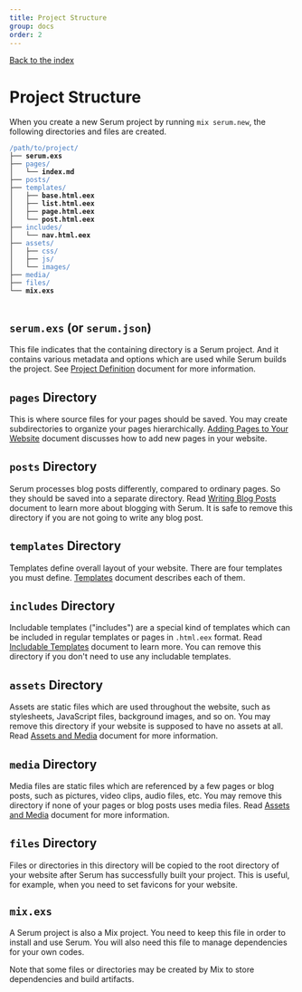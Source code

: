 ```yaml
---
title: Project Structure
group: docs
order: 2
---
```


[Back to the index](%page:docs/index)

# Project Structure

When you create a new Serum project by running `mix serum.new`, the following
directories and files are created.

<pre>
<code><span style="color:#4078c0">/path/to/project/</span>
├── <b>serum.exs</b>
├── <span style="color:#4078c0">pages/</span>
│   └── <b>index.md</b>
├── <span style="color:#4078c0">posts/</span>
├── <span style="color:#4078c0">templates/</span>
│   ├── <b>base.html.eex</b>
│   ├── <b>list.html.eex</b>
│   ├── <b>page.html.eex</b>
│   └── <b>post.html.eex</b>
├── <span style="color:#4078c0">includes/</span>
│   └── <b>nav.html.eex</b>
├── <span style="color:#4078c0">assets/</span>
│   ├── <span style="color:#4078c0">css/</span>
│   ├── <span style="color:#4078c0">js/</span>
│   └── <span style="color:#4078c0">images/</span>
├── <span style="color:#4078c0">media/</span>
├── <span style="color:#4078c0">files/</span>
└── <b>mix.exs</b>
</code>
</pre>

## `serum.exs` (or `serum.json`)

This file indicates that the containing directory is a Serum project. And it
contains various metadata and options which are used while Serum builds the
project. See [Project Definition](%page:docs/project_definition) document for
more information.

## `pages` Directory

This is where source files for your pages should be saved. You may create
subdirectories to organize your pages hierarchically.
[Adding Pages to Your Website](%page:docs/pages) document discusses how to add
new pages in your website.

## `posts` Directory

Serum processes blog posts differently, compared to ordinary pages. So they
should be saved into a separate directory. Read
[Writing Blog Posts](%page:docs/posts) document to learn more about blogging
with Serum. It is safe to remove this directory if you are not going to write
any blog post.

## `templates` Directory

Templates define overall layout of your website. There are four templates you
must define. [Templates](%page:docs/templates) document describes each of them.

## `includes` Directory

Includable templates ("includes") are a special kind of templates which can be
included in regular templates or pages in `.html.eex` format.
Read [Includable Templates](%page:docs/includes) document to learn more. You
can remove this directory if you don't need to use any includable templates.

## `assets` Directory

Assets are static files which are used throughout the website, such as
stylesheets, JavaScript files, background images, and so on. You may remove
this directory if your website is supposed to have no assets at all. Read
[Assets and Media](%page:docs/asset_media) document for more information.

## `media` Directory

Media files are static files which are referenced by a few pages or blog posts,
such as pictures, video clips, audio files, etc. You may remove this directory
if none of your pages or blog posts uses media files. Read
[Assets and Media](%page:docs/asset_media) document for more information.

## `files` Directory

Files or directories in this directory will be copied to the root directory of
your website after Serum has successfully built your project. This is useful,
for example, when you need to set favicons for your website.

## `mix.exs`

A Serum project is also a Mix project. You need to keep this file in order to
install and use Serum. You will also need this file to manage dependencies for
your own codes.

Note that some files or directories may be created by Mix to store dependencies
and build artifacts.
